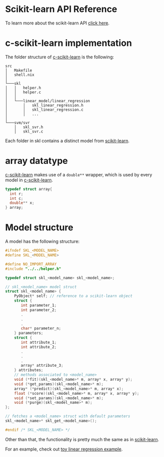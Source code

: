 # Scikit-learn API Reference

To learn more about the scikit-learn API [click here](https://scikit-learn.org/stable/modules/classes.html#).


# c-scikit-learn implementation


The folder structure of [c-scikit-learn](https://github.com/Josemarialanda/c-scikit-learn) is the following:

```
src
│   Makefile
│   shell.nix
│
└───skl
│   │   helper.h
│   │   helper.c
│   │
│   └───linear_model/linear_regression
│       │   skl_linear_regression.h
│       │   skl_linear_regression.c
│       │   ...
│
└───svm/svr
    │   skl_svr.h
    │   skl_svr.c
```

Each folder in skl contains a distinct model from [scikit-learn](https://scikit-learn.org/stable/modules/classes.html#).

# array datatype

[c-scikit-learn](https://github.com/Josemarialanda/c-scikit-learn) makes use of a `double**` wrapper, which is used by every model in [c-scikit-learn](https://github.com/Josemarialanda/c-scikit-learn).

```c
typedef struct array{
  int r;
  int c;
  double** x;
} array;
```

# Model structure

A model has the following structure:

```c
#ifndef SKL_<MODEL_NAME>
#define SKL_<MODEL_NAME>

#define NO_IMPORT_ARRAY
#include "../../helper.h"

typedef struct skl_<model_name> skl_<model_name>;

// skl_<model_name> model struct
struct skl_<model_name> {
	PyObject* self; // reference to a scikit-learn object
	struct {
	   int parameter_1;
	   int parameter_2;
	   .
	   .
	   .
	   char* parameter_n;
	} parameters;
	struct {
	   int attribute_1;
	   int attribute_2;
	   .
	   .
	   .
	   array* attribute_3;
	} attributes;
	// methods associated to <model_name>
 	void (*fit)(skl_<model_name>* m, array* x, array* y);
 	void (*get_params)(skl_<model_name>* m);
 	array* (*predict)(skl_<model_name>* m, array* x);
 	float (*score)(skl_<model_name>* m, array* x, array* y);
 	void (*set_params)(skl_<model_name>* m);
 	void (*purge)(skl_<model_name>* m);
};

// fetches a <model_name> struct with default parameters
skl_<model_name>* skl_get_<model_name>();

#endif /* SKL_<MODEL_NAME> */
```

Other than that, the functionality is pretty much the same as in [scikit-learn](https://scikit-learn.org/stable/modules/classes.html#).

For an example, check out [toy linear regression example](https://github.com/Josemarialanda/c-scikit-learn/blob/master/examples/main.c).